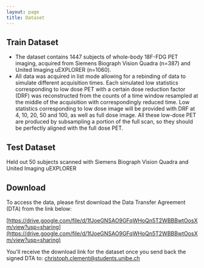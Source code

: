 ```yaml
---
layout: page
title: Dataset
---
```


## Train Dataset

- The dataset contains 1447 subjects of whole-body 18F-FDG PET imaging, acquired from Siemens Biograph Vision Quadra (n=387) and United Imaging uEXPLORER (n=1060).
- All data was acquired in list mode allowing for a rebinding of data to simulate different acquisition times. Each simulated low statistics corresponding to low dose PET with a certain dose reduction factor (DRF) was reconstructed from the counts of a time window resampled at the middle of the acquisition with correspondingly reduced time. Low statistics corresponding to low dose image will be provided with DRF at 4, 10, 20, 50 and 100, as well as full dose image. All these low-dose PET are produced by subsampling a portion of the full scan, so they should be perfectly aligned with the full dose PET.

## Test Dataset

Held out 50 subjects scanned with Siemens Biograph Vision Quadra and United Imaging uEXPLORER

## Download

To access the data, please first download the Data Transfer Agreement (DTA) from the link below:

[https://drive.google.com/file/d/1fJoeGNSAO9GFqWHoQn5T2WBBBwtOosXm/view?usp=sharing](https://drive.google.com/file/d/1fJoeGNSAO9GFqWHoQn5T2WBBBwtOosXm/view?usp=sharing)  

You'll receive the download link for the dataset once you send back the signed DTA to: [christoph.clement@students.unibe.ch](mailto:christoph.clement@students.unibe.ch)